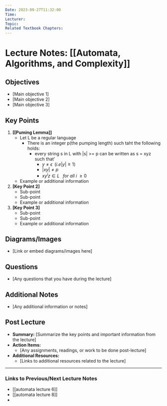 ```yaml
---
Date: 2023-09-27T11:32:00
Time: 
Lecturer: 
Topic: 
Related Textbook Chapters:
---
```



# Lecture Notes: [[Automata, Algorithms, and Complexity]]


## Objectives
- [Main objective 1]
- [Main objective 2]
- [Main objective 3]

## Key Points
1. **[[Puming Lemma]]**
   - Let L be a regular language
	   - There is an integer p(the pumping length) such taht the following holds:
		   - every string s in L with |s| >= p can be written as s = xyz such that'
			   - $y \neq \epsilon \;\; (i.e |y| \geq 1)$
			   - $|xy| \neq p$
			   - $xy^{i}z \in L\:\;\; for\: all\: i \:\geq 0$
   - Example or additional information
2. **[Key Point 2]**
   - Sub-point
   - Sub-point
   - Example or additional information
3. **[Key Point 3]**
   - Sub-point
   - Sub-point
   - Example or additional information

## Diagrams/Images
- [Link or embed diagrams/images here]

## Questions
- [Any questions that you have during the lecture]

## Additional Notes
- [Any additional information or notes]

## Post Lecture
- **Summary:** [Summarize the key points and important information from the lecture]
- **Action Items:** 
  - [Any assignments, readings, or work to be done post-lecture]
- **Additional Resources:**
  - [Links to additional resources related to the lecture]

---

### Links to Previous/Next Lecture Notes
- [[automata lecture 6]]
- [[automata lecture 8]]
- 

